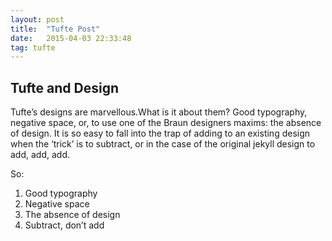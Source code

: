 ```yaml
---
layout: post
title:  "Tufte Post"
date:   2015-04-03 22:33:48
tag: tufte
---
```


## Tufte and Design

Tufte’s designs are marvellous.What is it about them? Good typography, negative space, or, to use one of the Braun designers maxims: the absence of design. It is so easy to fall into the trap of adding to an existing design when the ‘trick’ is to subtract, or in the case of the original jekyll design to add, add, add.

So:
1. Good typography
2. Negative space
3. The absence of design
4. Subtract, don’t add 
